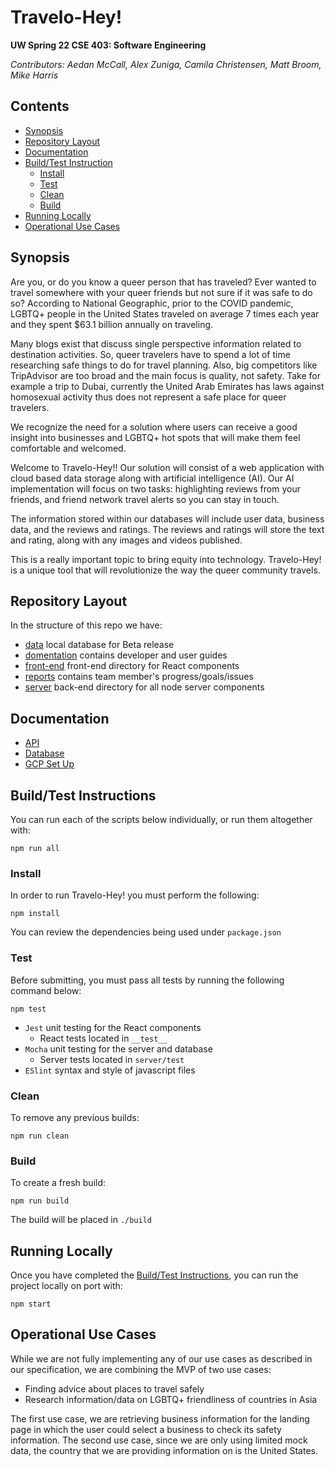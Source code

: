 # Travelo-Hey!

**UW Spring 22 CSE 403: Software Engineering**

*Contributors: Aedan McCall, Alex Zuniga, Camila Christensen, Matt Broom, Mike Harris*

## Contents

- [Synopsis](#Synopsis)
- [Repository Layout](#Repository-Layout)
- [Documentation](#Documentation)
- [Build/Test Instruction](#Build/Test-Instruction)
  - [Install](#Install)
  - [Test](#Test)
  - [Clean](#Clean)
  - [Build](#Build)
- [Running Locally](#Running-Locally)
- [Operational Use Cases](#Operational-Use-Cases)

## Synopsis

Are you, or do you know a queer person that has traveled? Ever wanted to travel somewhere with your queer friends but not sure if it was safe to do so? According to National Geographic, prior to the COVID pandemic, LGBTQ+ people in the United States traveled on average 7 times each year and they spent $63.1 billion annually on traveling.

Many blogs exist that discuss single perspective information related to destination activities. So, queer travelers have to spend a lot of time researching safe things to do for travel planning.
Also, big competitors like TripAdvisor are too broad and the main focus is quality, not safety. Take for example a trip to Dubai, currently the United Arab Emirates has laws against homosexual activity thus does not represent a safe place for queer travelers.

We recognize the need for a solution where users can receive a good insight into businesses and LGBTQ+ hot spots that will make them feel comfortable and welcomed.

Welcome to Travelo-Hey!! Our solution will consist of a web application with cloud based data storage along with artificial intelligence (AI). Our AI implementation will focus on two tasks: highlighting reviews from your friends, and friend network travel alerts so you can stay in touch.

The information stored within our databases will include user data, business data, and the reviews and ratings. The reviews and ratings will store the text and rating, along with any images and videos published.

This is a really important topic to bring equity into technology. Travelo-Hey! is a unique tool that will revolutionize the way the queer community travels.

## Repository Layout

In the structure of this repo we have:

- [data](https://github.com/aedanmc/travelo-hey/tree/main/data) local database for Beta release
- [domentation](https://github.com/aedanmc/travelo-hey/tree/main/documentation) contains developer and user guides
- [front-end](https://github.com/aedanmc/travelo-hey/tree/main/front-end)  front-end directory for React components
- [reports](https://github.com/aedanmc/travelo-hey/tree/main/reports) contains team member's progress/goals/issues
- [server](https://github.com/aedanmc/travelo-hey/tree/main/server) back-end directory for all node server components

## Documentation

- [API](https://github.com/aedanmc/travelo-hey/blob/main/documentation/instructions/APIDOC.md)
- [Database](https://github.com/aedanmc/travelo-hey/blob/main/documentation/instructions/DBDOC.md)
- [GCP Set Up](https://github.com/aedanmc/travelo-hey/blob/main/documentation/instructions/GCPDOC.md)

## Build/Test Instructions
You can run each of the scripts below individually, or run them altogether with:

```shell
npm run all
```

### Install

In order to run Travelo-Hey! you must perform the following:

```shell
npm install
```

You can review the dependencies being used under `package.json`

### Test

Before submitting, you must pass all tests by running the following command below:

```shell
npm test
```
* `Jest` unit testing for the React components 
    - React tests located in `__test__`
* `Mocha` unit testing for the server and database
    - Server tests located in `server/test`
* `ESlint` syntax and style of javascript files 

### Clean

To remove any previous builds:

```shell
npm run clean
```


### Build

To create a fresh build:

```shell
npm run build
```
The build will be placed in `./build`

## Running Locally

Once you have completed the [Build/Test Instructions](#Build/Test-Instructions), you can run the project locally on port with:

```shell
npm start
```

## Operational Use Cases

While we are not fully implementing any of our use cases as described in our specification, 
we are combining the MVP of two use cases:

* Finding advice about places to travel safely
* Research information/data on LGBTQ+ friendliness of countries in Asia

The first use case, we are retrieving business information for the landing page in which the user
could select a business to check its safety information. The second use case, since we are only 
using limited mock data, the country that we are providing information on is the United States.


